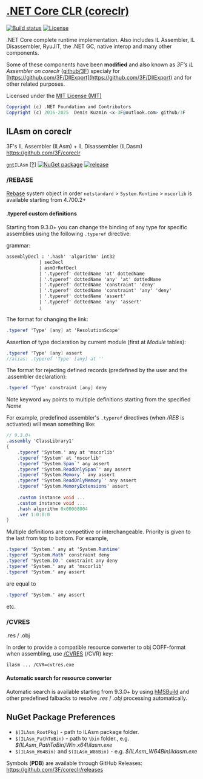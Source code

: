 [.NET Core CLR (coreclr)](https://github.com/3F/coreclr)
=========================

[![Build status](https://ci.appveyor.com/api/projects/status/asb0nbj8tly2rp7p/branch/master?svg=true)](https://ci.appveyor.com/project/3Fs/coreclr-62ql7/branch/master)
[![License](https://img.shields.io/badge/License-MIT-74A5C2.svg)](https://github.com/3F/coreclr/blob/master/LICENSE.TXT)

.NET Core complete runtime implementation. Also includes IL Assembler, IL Disassembler, RyuJIT, the .NET GC, native interop and many other components.

Some of these components have been **modified** and also known as *3F's IL Assembler on coreclr* ([github/3F](https://github.com/3F))
specialy for [https://github.com/3F/DllExport](https://github.com/3F/DllExport) and for other related purposes.

Licensed under the [MIT License (MIT)](https://github.com/3F/coreclr/blob/master/LICENSE.TXT)

```r
Copyright (c) .NET Foundation and Contributors
Copyright (c) 2016-2025  Denis Kuzmin <x-3F@outlook.com> github/3F
```

## ILAsm on coreclr

3F's IL Assembler (ILAsm) + IL Disassembler (ILDasm) https://github.com/3F/coreclr

[`gnt`](https://3F.github.io/GetNuTool/releases/latest/gnt/)`ILAsm` [[?](https://github.com/3F/GetNuTool)]
[![NuGet package](https://img.shields.io/nuget/v/ILAsm.svg)](https://www.nuget.org/packages/ILAsm/)
[![release](https://img.shields.io/github/release/3F/coreclr.svg)](https://github.com/3F/coreclr/releases/latest)

### /REBASE

[Rebase](https://github.com/3F/DllExport/pull/123) system object in order `netstandard` \> `System.Runtime` \> `mscorlib` is available starting from 4.700.2+

#### .typeref custom definitions

Starting from 9.3.0+ you can change the binding of any type for specific assemblies using the following `.typeref` directive:

grammar:

```yacc
assemblyDecl : '.hash' 'algorithm' int32 
            | secDecl
            | asmOrRefDecl
            | '.typeref' dottedName 'at' dottedName 
            | '.typeref' dottedName 'any' 'at' dottedName 
            | '.typeref' dottedName 'constraint' 'deny' 
            | '.typeref' dottedName 'constraint' 'any' 'deny' 
            | '.typeref' dottedName 'assert' 
            | '.typeref' dottedName 'any' 'assert' 
            ;
```

The format for changing the link:

```csharp
.typeref 'Type' [any] at 'ResolutionScope'
```

Assertion of type declaration by current module (first at *Module* tables):

```csharp
.typeref 'Type' [any] assert
//alias: .typeref 'Type' [any] at ''
```

The format for rejecting defined records (predefined by the user and the .assembler declaration):

```csharp
.typeref 'Type' constraint [any] deny
```

Note keyword `any` points to multiple definitions starting from the specified *Name*

For example, predefined assembler's `.typeref` directives (when */REB* is activated) will mean something like: 

```csharp
// 9.3.0+
.assembly 'ClassLibrary1'
{
    .typeref 'System.' any at 'mscorlib'
    .typeref 'System' at 'mscorlib'
    .typeref 'System.Span`' any assert
    .typeref 'System.ReadOnlySpan`' any assert
    .typeref 'System.Memory`' any assert
    .typeref 'System.ReadOnlyMemory`' any assert
    .typeref 'System.MemoryExtensions' assert
    
    .custom instance void ...
    .custom instance void ...
    .hash algorithm 0x00008004
    .ver 1:0:0:0
}
```

Multiple definitions are competitive or interchangeable. Priority is given to the last from top to bottom. For example,

```csharp
.typeref 'System.' any at 'System.Runtime'
.typeref 'System.Math' constraint deny
.typeref 'System.IO.' constraint any deny
.typeref 'System.' any at 'mscorlib'
.typeref 'System.' any assert
```

are equal to

```csharp
.typeref 'System.' any assert
```

etc.

### /CVRES

.res / .obj

In order to provide a compatible resource converter to obj COFF-format when assembling, use [/CVRES](https://github.com/3F/coreclr/issues/2) (/CVR) key:

```
ilasm ... /CVR=cvtres.exe
```

#### Automatic search for resource converter

Automatic search is available starting from 9.3.0+ by using [hMSBuild](https://github.com/3F/hMSBuild) and other predefined falbacks to resolve *.res* / *.obj* processing automatically.

## NuGet Package Preferences

* `$(ILAsm_RootPkg)` - path to ILAsm package folder.
* `$(ILAsm_PathToBin)` - path to `\bin` folder., e.g. *$(ILAsm_PathToBin)Win.x64\ilasm.exe*
* `$(ILAsm_W64Bin)` and `$(ILAsm_W86Bin)` - e.g. *$(ILAsm_W64Bin)ildasm.exe*

Symbols (**PDB**) are available through GitHub Releases:
https://github.com/3F/coreclr/releases
